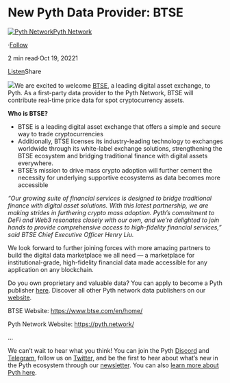 New Pyth Data Provider: BTSE
============================

[![Pyth Network](https://miro.medium.com/v2/resize:fill:88:88/1*rdK3rHcWpkge6BRQRIwBjA.jpeg)](/?source=post_page-----f15d5eb8e878--------------------------------)[Pyth Network](/?source=post_page-----f15d5eb8e878--------------------------------)

·[Follow](https://medium.com/m/signin?actionUrl=https%3A%2F%2Fmedium.com%2F_%2Fsubscribe%2Fuser%2Ff55fccc0ad62&operation=register&redirect=https%3A%2F%2Fpythnetwork.medium.com%2Fnew-pyth-data-provider-btse-f15d5eb8e878&user=Pyth+Network&userId=f55fccc0ad62&source=post_page-f55fccc0ad62----f15d5eb8e878---------------------post_header-----------)

2 min read·Oct 19, 20221

[Listen](https://medium.com/m/signin?actionUrl=https%3A%2F%2Fmedium.com%2Fplans%3Fdimension%3Dpost_audio_button%26postId%3Df15d5eb8e878&operation=register&redirect=https%3A%2F%2Fpythnetwork.medium.com%2Fnew-pyth-data-provider-btse-f15d5eb8e878&source=-----f15d5eb8e878---------------------post_audio_button-----------)Share

![](https://miro.medium.com/v2/resize:fit:1400/0*E8W2LF38TZHuU5SH)We are excited to welcome [BTSE](https://www.btse.com/en/home/), a leading digital asset exchange, to Pyth. As a first-party data provider to the Pyth Network, BTSE will contribute real-time price data for spot cryptocurrency assets.

**Who is BTSE?**

* BTSE is a leading digital asset exchange that offers a simple and secure way to trade cryptocurrencies
* Additionally, BTSE licenses its industry-leading technology to exchanges worldwide through its white-label exchange solutions, strengthening the BTSE ecosystem and bridging traditional finance with digital assets everywhere.
* BTSE’s mission to drive mass crypto adoption will further cement the necessity for underlying supportive ecosystems as data becomes more accessible

*“Our growing suite of financial services is designed to bridge traditional finance with digital asset solutions. With this latest partnership, we are making strides in furthering crypto mass adoption. Pyth’s commitment to DeFi and Web3 resonates closely with our own, and we’re delighted to join hands to provide comprehensive access to high-fidelity financial services,” said BTSE Chief Executive Officer Henry Liu.*

We look forward to further joining forces with more amazing partners to build the digital data marketplace we all need — a marketplace for institutional-grade, high-fidelity financial data made accessible for any application on any blockchain.

Do you own proprietary and valuable data? You can apply to become a Pyth publisher [here](https://yyyf63zqhtu.typeform.com/PythDPA). Discover all other Pyth network data publishers on our [website](https://pyth.network/publishers/).

BTSE Website: <https://www.btse.com/en/home/>

Pyth Network Website: <https://pyth.network/>

…

We can’t wait to hear what you think! You can join the Pyth [Discord](https://discord.gg/invite/PythNetwork) and [Telegram](https://t.me/Pyth_Network), follow us on [Twitter,](https://twitter.com/PythNetwork) and be the first to hear about what’s new in the Pyth ecosystem through our [newsletter](https://pyth.substack.com/). You can also [learn more about Pyth here](https://linktr.ee/pythnetwork/).


